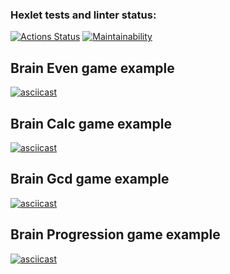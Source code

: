 ### Hexlet tests and linter status:
[![Actions Status](https://github.com/Lorety-VL/java-project-61/actions/workflows/hexlet-check.yml/badge.svg)](https://github.com/Lorety-VL/java-project-61/actions)
[![Maintainability](https://api.codeclimate.com/v1/badges/7353d37c49c69b97a046/maintainability)](https://codeclimate.com/github/Lorety-VL/java-project-61/maintainability)

## Brain Even game example 
[![asciicast](https://asciinema.org/a/ls95q374TyGxh3TxX80JCOyd5.svg)](https://asciinema.org/a/ls95q374TyGxh3TxX80JCOyd5)
## Brain Calc game example
[![asciicast](https://asciinema.org/a/tuqtDI6QykaBnHTTfovIaEDuB.svg)](https://asciinema.org/a/tuqtDI6QykaBnHTTfovIaEDuB)
## Brain Gcd game example
[![asciicast](https://asciinema.org/a/GMg6BWFt0iKYkQEmt4HN34c4E.svg)](https://asciinema.org/a/GMg6BWFt0iKYkQEmt4HN34c4E)
## Brain Progression game example
[![asciicast](https://asciinema.org/a/45YJiMRzGXj3F4QRqMvis5xQg.svg)](https://asciinema.org/a/45YJiMRzGXj3F4QRqMvis5xQg)